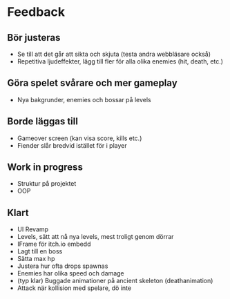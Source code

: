 # Feedback

## Bör justeras
* Se till att det går att sikta och skjuta (testa andra webbläsare också)
* Repetitiva ljudeffekter, lägg till fler för alla olika enemies (hit, death, etc.)


## Göra spelet svårare och mer gameplay
* Nya bakgrunder, enemies och bossar på levels


## Borde läggas till
* Gameover screen (kan visa score, kills etc.)
* Fiender slår bredvid istället för i player


## Work in progress
* Struktur på projektet
* OOP


## Klart
* UI Revamp
* Levels, sätt att nå nya levels, mest troligt genom dörrar
* IFrame för itch.io embedd
* Lagt till en boss
* Sätta max hp
* Justera hur ofta drops spawnas
* Enemies har olika speed och damage
* (typ klar) Buggade animationer på ancient skeleton (deathanimation)
* Attack när kollision med spelare, dö inte